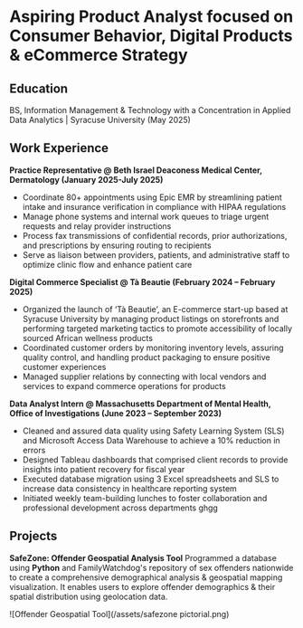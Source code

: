 # Aspiring Product Analyst focused on Consumer Behavior, Digital Products & eCommerce Strategy

## Education
BS, Information Management & Technology with a Concentration in Applied Data Analytics | Syracuse University (May 2025)

## Work Experience 
**Practice Representative @ Beth Israel Deaconess Medical Center, Dermatology (January 2025-July 2025)**							   
- Coordinate 80+ appointments using Epic EMR by streamlining patient intake and insurance verification in compliance with HIPAA regulations
- Manage phone systems and internal work queues to triage urgent requests and relay provider instructions
- Process fax transmissions of confidential records, prior authorizations, and prescriptions by ensuring routing to recipients
- Serve as liaison between providers, patients, and administrative staff to optimize clinic flow and enhance patient care

**Digital Commerce Specialist @ Tà Beautie (February 2024 – February 2025)**
- Organized the launch of ‘Tà Beautie’, an E-commerce start-up based at Syracuse University by managing product listings on storefronts and performing targeted marketing tactics to promote accessibility of locally sourced African wellness products
- Coordinated customer orders by monitoring inventory levels, assuring quality control, and handling product packaging to ensure positive customer experiences
- Managed supplier relations by connecting with local vendors and services to expand commerce operations for products

**Data Analyst Intern @ Massachusetts Department of Mental Health, Office of Investigations (June 2023 – September 2023)**      
- Cleaned and assured data quality using Safety Learning System (SLS) and Microsoft Access Data Warehouse to achieve a 10% reduction in errors
- Designed Tableau dashboards that comprised client records to provide insights into patient recovery for fiscal year  
- Executed database migration using 3 Excel spreadsheets and SLS to increase data consistency in healthcare reporting system 
- Initiated weekly team-building lunches to foster collaboration and professional development across departments ghgg

## Projects
**SafeZone: Offender Geospatial Analysis Tool**
Programmed a database using **Python** and FamilyWatchdog's repository of sex offenders nationwide to create a comprehensive demographical analysis & geospatial mapping visualization. It enables users to explore offender demographics & their spatial distribution using geolocation data.

![Offender Geospatial Tool](/assets/safezone pictorial.png)







